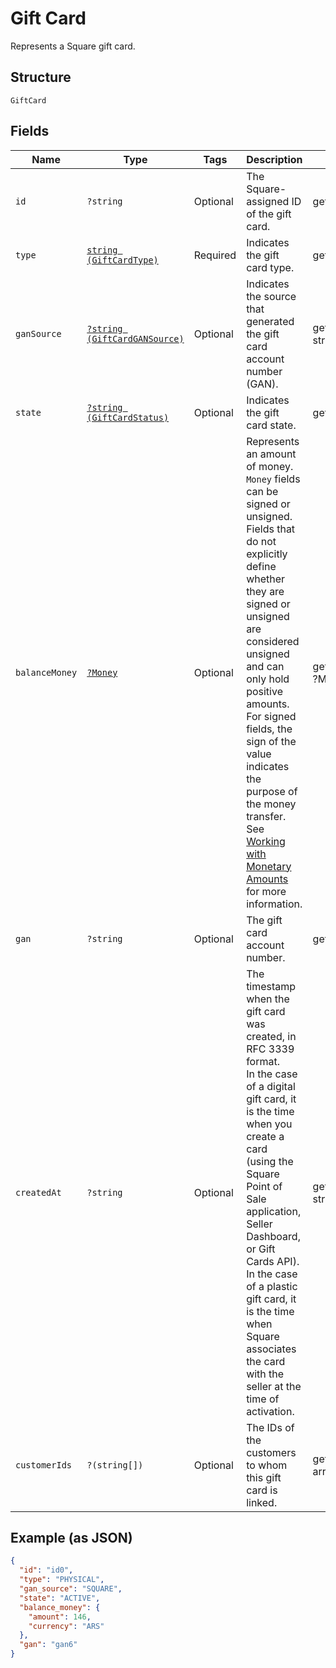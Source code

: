 
# Gift Card

Represents a Square gift card.

## Structure

`GiftCard`

## Fields

| Name | Type | Tags | Description | Getter | Setter |
|  --- | --- | --- | --- | --- | --- |
| `id` | `?string` | Optional | The Square-assigned ID of the gift card. | getId(): ?string | setId(?string id): void |
| `type` | [`string (GiftCardType)`](../../doc/models/gift-card-type.md) | Required | Indicates the gift card type. | getType(): string | setType(string type): void |
| `ganSource` | [`?string (GiftCardGANSource)`](../../doc/models/gift-card-gan-source.md) | Optional | Indicates the source that generated the gift card<br>account number (GAN). | getGanSource(): ?string | setGanSource(?string ganSource): void |
| `state` | [`?string (GiftCardStatus)`](../../doc/models/gift-card-status.md) | Optional | Indicates the gift card state. | getState(): ?string | setState(?string state): void |
| `balanceMoney` | [`?Money`](../../doc/models/money.md) | Optional | Represents an amount of money. `Money` fields can be signed or unsigned.<br>Fields that do not explicitly define whether they are signed or unsigned are<br>considered unsigned and can only hold positive amounts. For signed fields, the<br>sign of the value indicates the purpose of the money transfer. See<br>[Working with Monetary Amounts](../../https://developer.squareup.com/docs/build-basics/working-with-monetary-amounts)<br>for more information. | getBalanceMoney(): ?Money | setBalanceMoney(?Money balanceMoney): void |
| `gan` | `?string` | Optional | The gift card account number. | getGan(): ?string | setGan(?string gan): void |
| `createdAt` | `?string` | Optional | The timestamp when the gift card was created, in RFC 3339 format.<br>In the case of a digital gift card, it is the time when you create a card<br>(using the Square Point of Sale application, Seller Dashboard, or Gift Cards API).  <br>In the case of a plastic gift card, it is the time when Square associates the card with the<br>seller at the time of activation. | getCreatedAt(): ?string | setCreatedAt(?string createdAt): void |
| `customerIds` | `?(string[])` | Optional | The IDs of the customers to whom this gift card is linked. | getCustomerIds(): ?array | setCustomerIds(?array customerIds): void |

## Example (as JSON)

```json
{
  "id": "id0",
  "type": "PHYSICAL",
  "gan_source": "SQUARE",
  "state": "ACTIVE",
  "balance_money": {
    "amount": 146,
    "currency": "ARS"
  },
  "gan": "gan6"
}
```

